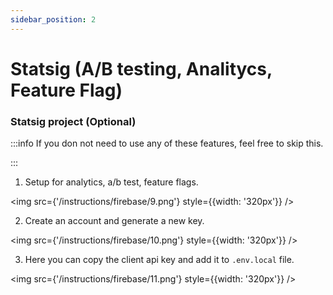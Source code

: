 ```yaml
---
sidebar_position: 2
---
```


# Statsig (A/B testing, Analitycs, Feature Flag) 

### Statsig project  (Optional)

:::info
If you don not need to use any of these features, feel free to skip this.

:::

1. Setup for analytics, a/b test, feature flags. 

<img src={'/instructions/firebase/9.png'} style={{width: '320px'}} />

2. Create an account and generate a new key. 

<img src={'/instructions/firebase/10.png'} style={{width: '320px'}} />

3. Here you can copy the client api key and add it to `.env.local` file. 

<img src={'/instructions/firebase/11.png'} style={{width: '320px'}} />
